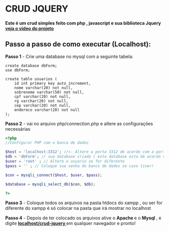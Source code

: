 # CRUD JQUERY

<h4> Este é um crud simples feito com php , javascript e sua biblioteca Jquery <a href="https://youtu.be/nKoe722XS74">veja o video do projeto</a> </h4>

## Passo a passo de como executar (Localhost):

<b>Passo 1</b> - Crie uma database no mysql com a seguinte tabela:

~~~mysql
create database dbForm;
use dbForm;

create table usuarios (
    id int primary key auto_increment,
    nome varchar(20) not null,
    sobrenome varchar(50) not null,
    cpf varchar(20) not null,
    rg varchar(20) not null,
    cep varchar(20) not null,
    endereco varchar(20) not null
);
~~~

<b>Passo 2</b> - vai no arquivo php/connection.php e altere as configurações necessárias

~~~php
<?php 
//Configurar PHP com o banco de dados

$host = 'localhost:3312'; //<- Altere a porta 3312 de acordo com a porta do seu banco de dados
$db = 'dbForm'; // sua database criada ( esta database esta de acordo com o codigo do passo 1)
$user = 'root' ; // Altere o usuario se for diferente
$pass = '' ; // Coloque sua senha do banco de dados se caso tiver!

$con = mysqli_connect($host, $user, $pass);

$database = mysqli_select_db($con, $db);

?>
~~~

<b>Passo 3</b> - Coloque todos os arquivos na pasta htdocs do xampp , ou ser for diferente do xampp é só colocar na pasta que irá mostrar no localhost

<b>Passo 4</b> - Depois de ter colocado os arquivos ative o <b> Apache </b> e o <b> Mysql </b> , e digite <b> <a href="localhost/crud-jquery"> localhost/crud-jquery </a></b> em qualquer navegador e pronto!
